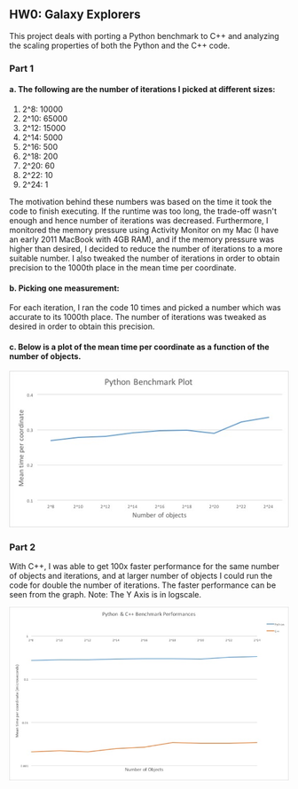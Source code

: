 ## HW0: Galaxy Explorers

This project deals with porting a Python benchmark to C++ and analyzing the scaling properties of both the Python and the C++ code.

### Part 1
#### a. The following are the number of iterations I picked at different sizes:

1. 2^8: 10000
2. 2^10: 65000
3. 2^12: 15000
4. 2^14: 5000
5. 2^16: 500
6. 2^18: 200
7. 2^20: 60
8. 2^22: 10
9. 2^24: 1

The motivation behind these numbers was based on the time it took the code to finish executing. If the runtime was too long, the trade-off wasn't enough and hence number of iterations was decreased. Furthermore, I monitored the memory pressure using Activity Monitor on my Mac (I have an early 2011 MacBook with 4GB RAM), and if the memory pressure was higher than desired, I decided to reduce the number of iterations to a more suitable number. I also tweaked the number of iterations in order to obtain precision to the 1000th place in the mean time per coordinate.

#### b. Picking one measurement:

For each iteration, I ran the code 10 times and picked a number which was accurate to its 1000th place. The number of iterations was tweaked as desired in order to obtain this precision.

#### c. Below is a plot of the mean time per coordinate as a function of the number of objects.

![Image of Python plot](/plots/py_plot.jpg)

### Part 2
With C++, I was able to get 100x faster performance for the same number of objects and iterations, and at larger number of objects I could run the code for double the number of iterations. The faster performance can be seen from the graph. Note: The Y Axis is in logscale.

![Image of Python & C++ plot](/plots/py_cpp_plot.jpg)
